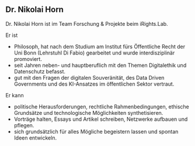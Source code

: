 ## Dr. Nikolai Horn

Dr. Nikolai Horn ist im Team Forschung & Projekte beim iRights.Lab. 

Er ist

- Philosoph, hat nach dem Studium am Institut fürs Öffentliche Recht der Uni Bonn (Lehrstuhl Di Fabio) gearbeitet und wurde interdisziplinär promoviert.
- seit Jahren neben- und hauptberuflich mit den Themen Digitalethik und Datenschutz befasst.
- gut mit den Fragen der digitalen Souveränität, des Data Driven Governments und des KI-Ansatzes im öffentlichen Sektor vertraut.

Er kann

- politische Herausforderungen, rechtliche Rahmenbedingungen, ethische Grundsätze und technologische Möglichkeiten synthetisieren.
- Vorträge halten, Essays und Artikel schreiben, Netzwerke aufbauen und pflegen.
- sich grundsätzlich für alles Mögliche begeistern lassen und spontan Ideen entwickeln.